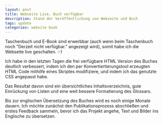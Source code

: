 ```yaml
---
layout: post
title: Webseite Live, Buch verfügbar
description: Stand der Veröffentlichung von Webseite und Buch
tags: update
categories: website book
---
```


Taschenbuch und E-Book sind erwerbbar (auch wenn beim Taschenbuch noch "Derzeit nicht verfügbar." angezeigt wird), somit habe ich die Webseite live geschalten. :-)

Ich habe in den letzten Tagen die frei verfügbare HTML Version des Buches deutlich verbessert, indem ich den per Konvertiertierungstool erzeugten HTML Code mithilfe eines Skriptes modifiziere, und indem ich das genutzte CSS angepasst habe.

Das Resultat davon sind ein übersichtliches Inhaltsverzeichnis, gute Einrückung von Listen und eine weit bessere Formatierung des Glossars.

Bis zur englischen Übersetzung des Buches wird es noch einige Monate dauern. Ich möchte zunächst den Publikationsprozess abschließen und erstes Feedback sammeln, bevor ich das Projekt angehe, Text und Bilder ins Englische zu übersetzen.
